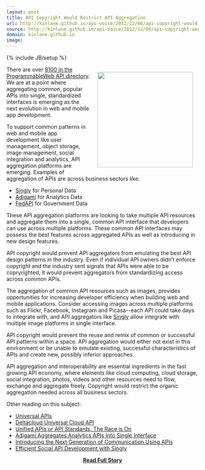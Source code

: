 ```yaml
---
layout: post
title: API Copyright Would Restrict API Aggregation
url: http://kinlane.github.io/api-voice/2012/12/08/api-copyright-would-restrict-api-aggregation/
source: http://kinlane.github.io/api-voice/2012/12/08/api-copyright-would-restrict-api-aggregation/
domain: kinlane.github.io
image: 
---
```

{% include JB/setup %}<p><p><img style="padding: 15px;" src="https://s3.amazonaws.com/kinlane-productions/api-evangelist/aggregate-api.jpg" alt="" width="250" align="right" /></p>
<p>There are over <a href="http://www.programmableweb.com/apis/directory">8100 in the ProgrammableWeb API directory</a>.  We are at a point where aggregating common, popular APIs into single, standardized interfaces is emerging as the next evolution in web and mobile app development.</p>
<p>To support common patterns in web and mobile app development like user management, object storage, image management, social integration and analytics, API aggregation platforms are emerging.  Examples of aggregation of APIs are across business sectors like:</p>
<ul class="mainlist">
<li><a title="Singly" href="https://singly.com/">Singly</a> for Personal Data</li>
<li><a title="Adigami" href="http://www.adigami.com/">Adigami</a> for Analytics Data</li>
<li><a href="http://fedapi.com/">FedAPI</a> for Government Data</li>
</ul>
<p>These API aggregation platforms are looking to take multiple API resources and aggregate them into a single, common API interface that developers can use across multiple platforms.  These common API interfaces may possess the best features across aggregated APIs as well as introducing in new design features.</p>
<p>API copyright would prevent API aggregators from emulating the best API design patterns in the industry.  Even if individual API owners didn&rsquo;t enforce copyright and the industry sent signals that APIs were able to be copryrighted, it would prevent aggregators from standardizing access across common APIs.</p>
<p>The aggregation of common API resources such as images, provides opportunities for increasing developer efficiency when building web and mobile applications.  Consider accessing images across multiple platforms such as Flickr, Facebook, Instagram and Picasa--each API could take days to integrate with, and API aggregators like <a title="Singly" href="http://singly.com">Singly</a> allow integrate with multiple image platforms in single interface.</p>
<p>API copyright would prevent the reuse and remix of common or successful API patterns within a space.  API aggregation would either not exist in this environment or be unable to emulate existing, successful characteristics of APIs and create new, possibly inferior approaches.</p>
<p>API aggregation and interoperability are essential ingredients in the fast growing API economy, where elements like cloud computing, cloud storage, social integration, photos, videos and other resources need to flow, exchange and aggregate freely.  Copyright would restrict the organic aggregation needed across all business sectors.</p>
<p>Other reading on this subject:</p>
<ul class="mainlist">
<li><a href="http://www.apievangelist.com/2010/11/19/universal-apis/">Universal APIs</a></li>
<li><a href="http://www.kinlane.com/2010/08/28/deltacloud-universal-cloud-api/">Deltacloud Universal Cloud API</a></li>
<li><a href="http://blog.programmableweb.com/2011/05/02/unified-apis-or-api-standards-the-race-is-on/">Unified APIs or API Standards, The Race is On</a></li>
<li><a href="http://apievangelist.com/2012/11/30/adigami-aggregates-analytics-apis-into-single-interface/">Adigami Aggregates Analytics APIs Into Single Interface</a></li>
<li><a href="http://apievangelist.com/2012/09/07/introducing-the-next-generation-of-communication-using-apis/">Introducing the Next Generation of Communication Using APIs</a></li>
<li><a href="http://apievangelist.com/2012/08/29/efficient-social-api-development-with-singly/">Efficient Social API Development with Singly</a></li>
</ul></p>
<center><p><a href="http://kinlane.github.io/api-voice/2012/12/08/api-copyright-would-restrict-api-aggregation/" style='padding:25px; font-sze:18px; font-weight: bold;'>Read Full Story</a></p></center>
